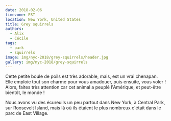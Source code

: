 ```yaml
---
date: 2018-02-06
timezone: EST
location: New York, United States
title: Grey squirrels
authors: 
  - Alix
  - Cécile
tags:
  - park
  - squirrels
image: img/nyc-2018/grey-squirrels/header.jpg
gallery: img/nyc-2018/grey-squirrels
---
```


Cette petite boule de poils est très adorable, mais, est un vrai chenapan. Elle emploie tout son charme pour vous amadouer, puis ensuite, vous voler ! Alors, faites très attention car cet animal a peuplé l'Amérique, et peut-être bientôt, le monde !

Nous avons vu des écureuils un peu partout dans New York, à Central Park, sur Roosevelt Island, mais là où ils étaient le plus nombreux c'était dans le parc de East Village. 